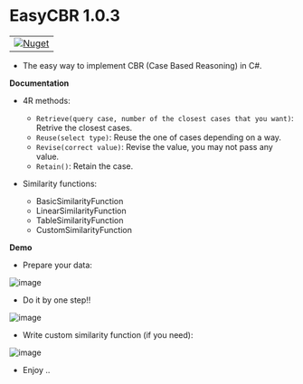 # EasyCBR 1.0.3


  <table>
  <tbody>

  <tr>
  <td> 
    <a href="https://www.nuget.org/packages/EasyCBR/">
      <img alt="Nuget" src="https://img.shields.io/nuget/dt/EasyCBR?color=blue&label=EasyCBR&logo=nuget&style=flate">
    </a>
  </td> 
  </tr>
    
  </tbody>
  <table>

- The easy way to implement CBR (Case Based Reasoning) in C#.

**Documentation** 
 - 4R methods:
    - `Retrieve(query case, number of the closest cases that you want)`: Retrive the closest cases.
    - `Reuse(select type)`: Reuse the one of cases depending on a way.
    - `Revise(correct value)`: Revise the value, you may not pass any value.
    - `Retain()`: Retain the case. 
 
 - Similarity functions:
   - BasicSimilarityFunction
   - LinearSimilarityFunction
   - TableSimilarityFunction
   - CustomSimilarityFunction
   
  **Demo**
 
 - Prepare your data:
 
  ![image](https://user-images.githubusercontent.com/61357303/227797277-67cf14f3-87a1-4cfd-bbcd-3ac4694f4349.png)
 
 - Do it by one step!!
 
  ![image](https://user-images.githubusercontent.com/61357303/227797320-bd60009e-5235-4930-9f09-24ea897162a5.png)
 
 - Write custom similarity function (if you need):
 
  ![image](https://user-images.githubusercontent.com/61357303/227797366-9e06609e-5a11-4084-abe0-41005ae90583.png)

 - Enjoy ..  
